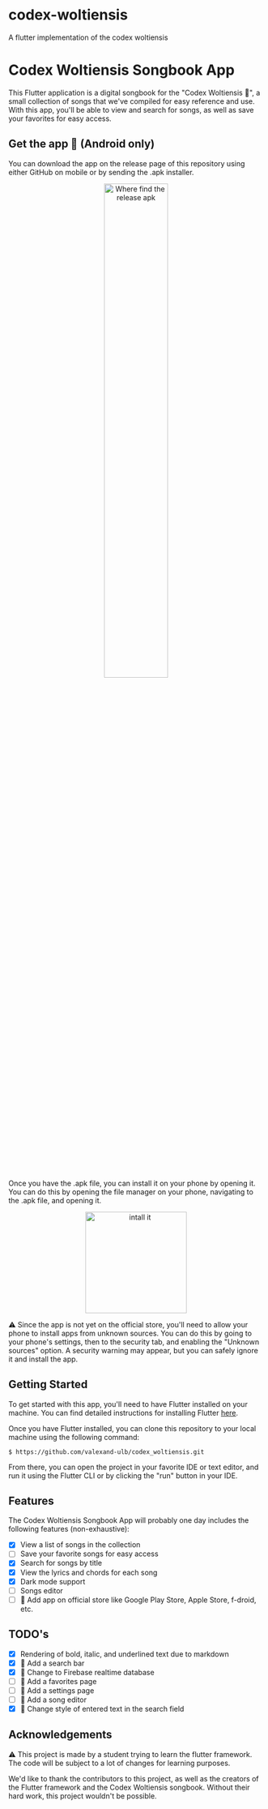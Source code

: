 # codex-woltiensis
A flutter implementation of the codex woltiensis

# Codex Woltiensis Songbook App

This Flutter application is a digital songbook for the "Codex Woltiensis 🐇", a small collection of songs that we've compiled for easy reference and use. With this app, you'll be able to view and search for songs, as well as save your favorites for easy access.

## Get the app 📲 (Android only)
You can download the app on the release page of this repository using either GitHub on mobile or by sending the .apk installer.
<div style="text-align: center;">
<img src="https://i.imgur.com/I4BULVt.png" width="50%" height="50%" alt="Where find the release apk"/>
</div>

Once you have the .apk file, you can install it on your phone by opening it. You can do this by opening the file manager on your phone, navigating to the .apk file, and opening it.

<div style="text-align: center;">
<img src="https://i.imgur.com/jrYum5E.jpg" width="200" alt="intall it"/>
</div>

⚠️ Since the app is not yet on the official store, you'll need to allow your phone to install apps from unknown sources. You can do this by going to your phone's settings, then to the security tab, and enabling the "Unknown sources" option.
A security warning may appear, but you can safely ignore it and install the app.



## Getting Started

To get started with this app, you'll need to have Flutter installed on your machine. You can find detailed instructions for installing Flutter [here](https://flutter.dev/docs/get-started/install).

Once you have Flutter installed, you can clone this repository to your local machine using the following command:

```
$ https://github.com/valexand-ulb/codex_woltiensis.git
```


From there, you can open the project in your favorite IDE or text editor, and run it using the Flutter CLI or by clicking the "run" button in your IDE.

## Features

The Codex Woltiensis Songbook App will probably one day includes the following features (non-exhaustive):
- [x] View a list of songs in the collection
- [ ] Save your favorite songs for easy access
- [X] Search for songs by title
- [x] View the lyrics and chords for each song
- [x] Dark mode support
- [ ] Songs editor
- [ ] 📱 Add app on official store like Google Play Store, Apple Store, f-droid, etc. 

## TODO's
- [x] Rendering of bold, italic, and underlined text due to markdown
- [x] 🔧 Add a search bar
- [x] 🔧 Change to Firebase realtime database
- [ ] 🔧 Add a favorites page
- [ ] 🔧 Add a settings page
- [ ] 🔧 Add a song editor
- [x] 🔧 Change style of entered text in the search field

## Acknowledgements
⚠️ This project is made by a student trying to learn the flutter framework. The code will be subject to a lot of changes for learning purposes.

We'd like to thank the contributors to this project, as well as the creators of the Flutter framework and the Codex Woltiensis songbook. Without their hard work, this project wouldn't be possible.
